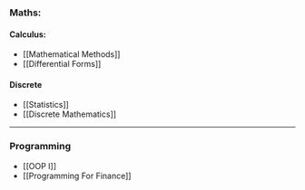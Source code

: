 ### Maths:
#### Calculus:
- [[Mathematical Methods]]
- [[Differential Forms]]
#### Discrete 
- [[Statistics]]
- [[Discrete Mathematics]]
___
### Programming
- [[OOP I]]
- [[Programming For Finance]]

